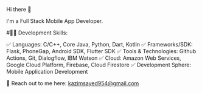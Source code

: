 Hi there 👋

I'm a Full Stack Mobile App Developer.


#👨‍💻 Development Skills:

✅ Languages: C/C++, Core Java, Python, Dart, Kotlin
✅ Frameworks/SDK: Flask, PhoneGap, Android SDK, Flutter SDK
✅ Tools & Technologies: Github Actions, Git, Dialogflow, IBM Watson
✅ Cloud: Amazon Web Services, Google Cloud Platform, Firebase, Cloud Firestore
✅ Development Sphere: Mobile Application Development


📧 Reach out to me here: kazimsayed954@gmail.com

